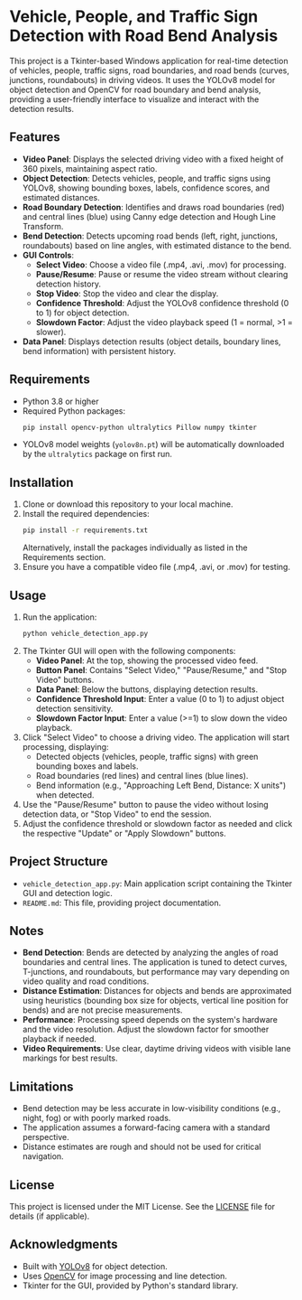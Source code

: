 # Vehicle, People, and Traffic Sign Detection with Road Bend Analysis

This project is a Tkinter-based Windows application for real-time detection of vehicles, people, traffic signs, road boundaries, and road bends (curves, junctions, roundabouts) in driving videos. It uses the YOLOv8 model for object detection and OpenCV for road boundary and bend analysis, providing a user-friendly interface to visualize and interact with the detection results.

## Features
- **Video Panel**: Displays the selected driving video with a fixed height of 360 pixels, maintaining aspect ratio.
- **Object Detection**: Detects vehicles, people, and traffic signs using YOLOv8, showing bounding boxes, labels, confidence scores, and estimated distances.
- **Road Boundary Detection**: Identifies and draws road boundaries (red) and central lines (blue) using Canny edge detection and Hough Line Transform.
- **Bend Detection**: Detects upcoming road bends (left, right, junctions, roundabouts) based on line angles, with estimated distance to the bend.
- **GUI Controls**:
  - **Select Video**: Choose a video file (.mp4, .avi, .mov) for processing.
  - **Pause/Resume**: Pause or resume the video stream without clearing detection history.
  - **Stop Video**: Stop the video and clear the display.
  - **Confidence Threshold**: Adjust the YOLOv8 confidence threshold (0 to 1) for object detection.
  - **Slowdown Factor**: Adjust the video playback speed (1 = normal, >1 = slower).
- **Data Panel**: Displays detection results (object details, boundary lines, bend information) with persistent history.

## Requirements
- Python 3.8 or higher
- Required Python packages:
  ```bash
  pip install opencv-python ultralytics Pillow numpy tkinter
  ```
- YOLOv8 model weights (`yolov8n.pt`) will be automatically downloaded by the `ultralytics` package on first run.

## Installation
1. Clone or download this repository to your local machine.
2. Install the required dependencies:
   ```bash
   pip install -r requirements.txt
   ```
   Alternatively, install the packages individually as listed in the Requirements section.
3. Ensure you have a compatible video file (.mp4, .avi, or .mov) for testing.

## Usage
1. Run the application:
   ```bash
   python vehicle_detection_app.py
   ```
2. The Tkinter GUI will open with the following components:
   - **Video Panel**: At the top, showing the processed video feed.
   - **Button Panel**: Contains "Select Video," "Pause/Resume," and "Stop Video" buttons.
   - **Data Panel**: Below the buttons, displaying detection results.
   - **Confidence Threshold Input**: Enter a value (0 to 1) to adjust object detection sensitivity.
   - **Slowdown Factor Input**: Enter a value (>=1) to slow down the video playback.
3. Click "Select Video" to choose a driving video. The application will start processing, displaying:
   - Detected objects (vehicles, people, traffic signs) with green bounding boxes and labels.
   - Road boundaries (red lines) and central lines (blue lines).
   - Bend information (e.g., "Approaching Left Bend, Distance: X units") when detected.
4. Use the "Pause/Resume" button to pause the video without losing detection data, or "Stop Video" to end the session.
5. Adjust the confidence threshold or slowdown factor as needed and click the respective "Update" or "Apply Slowdown" buttons.

## Project Structure
- `vehicle_detection_app.py`: Main application script containing the Tkinter GUI and detection logic.
- `README.md`: This file, providing project documentation.

## Notes
- **Bend Detection**: Bends are detected by analyzing the angles of road boundaries and central lines. The application is tuned to detect curves, T-junctions, and roundabouts, but performance may vary depending on video quality and road conditions.
- **Distance Estimation**: Distances for objects and bends are approximated using heuristics (bounding box size for objects, vertical line position for bends) and are not precise measurements.
- **Performance**: Processing speed depends on the system's hardware and the video resolution. Adjust the slowdown factor for smoother playback if needed.
- **Video Requirements**: Use clear, daytime driving videos with visible lane markings for best results.

## Limitations
- Bend detection may be less accurate in low-visibility conditions (e.g., night, fog) or with poorly marked roads.
- The application assumes a forward-facing camera with a standard perspective.
- Distance estimates are rough and should not be used for critical navigation.

## License
This project is licensed under the MIT License. See the [LICENSE](LICENSE) file for details (if applicable).

## Acknowledgments
- Built with [YOLOv8](https://github.com/ultralytics/ultralytics) for object detection.
- Uses [OpenCV](https://opencv.org/) for image processing and line detection.
- Tkinter for the GUI, provided by Python's standard library.

